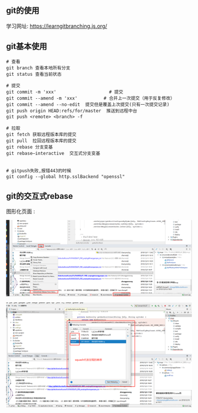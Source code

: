## git的使用

学习网址: https://learngitbranching.js.org/



## git基本使用

```
# 查看
git branch 查看本地所有分支
git status 查看当前状态 
```

```
# 提交
git commit -m 'xxx'                    # 提交 
git commit --amend -m 'xxx'          # 合并上一次提交（用于反复修改） 
git commit --amend --no-edit  提交但是覆盖上次提交(只有一次提交记录)
git push origin HEAD:refs/for/master  推送到远程中台
git push <remote> <branch> -f
```

```
# 拉取 
git fetch 获取远程版本库的提交
git pull  拉回远程版本库的提交
git rebase 分支变基
git rebase–interactive  交互式分支变基
```

```shell script

# gitpush失败,报错443的时候
git config --global http.sslBackend "openssl" 

```
## git的交互式rebase

图形化页面 : 

![images](./assets/idea-rebase01.png)

![images](./assets/idea-rebase02.png)